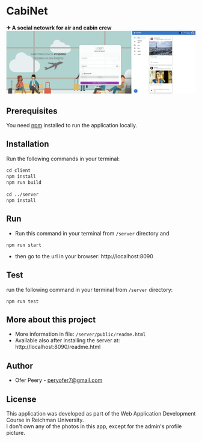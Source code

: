 # CabiNet

**✈ A social netowrk for air and cabin crew**
![Application Screenshot](/server/public/readme/markdown/screenshots.png)

## Prerequisites

You need [npm](https://www.npmjs.com/get-npm) installed to run the application locally.

## Installation

Run the following commands in your terminal:

```
cd client
npm install
npm run build

cd ../server
npm install
```

## Run

- Run this command in your terminal from `/server` directory and

```
npm run start
```

- then go to the url in your browser: http://localhost:8090

## Test

run the following command in your terminal from `/server` directory:

```
npm run test
```

## More about this project

- More information in file: `/server/public/readme.html`
- Available also after installing the server at: http://localhost:8090/readme.html

## Author

- Ofer Peery - peryofer7@gmail.com

## License

This application was developed as part of the Web Application Development Course in Reichman University.  
I don't own any of the photos in this app, except for the admin's profile picture.
